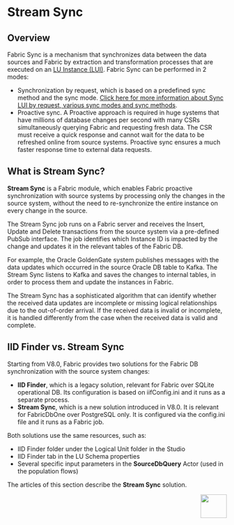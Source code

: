 # Stream Sync 

## Overview

Fabric Sync is a mechanism that synchronizes data between the data sources and Fabric by extraction and transformation processes that are executed on an [LU Instance (LUI)](/articles/01_fabric_overview/02_fabric_glossary.md#lui). Fabric Sync can be performed in 2 modes:

* Synchronization by request, which is based on a predefined sync method and the sync mode. [Click here for more information about Sync LUI by request, various sync modes and sync methods](/articles/14_sync_LU_instance/01_sync_LUI_overview.md).
* Proactive sync. A Proactive approach is required in huge systems that have millions of database changes per second with many CSRs simultaneously querying  Fabric and requesting fresh data. The CSR must receive a quick response and cannot wait for the data to be refreshed online from source systems. Proactive sync ensures a much faster response time to external data requests.

## What is Stream Sync?

**Stream Sync** is a Fabric module, which enables Fabric proactive synchronization with source systems by processing only the changes in the source system, without the need to re-synchronize the entire instance on every change in the source.

The Stream Sync job runs on a Fabric server and receives the Insert, Update and Delete transactions from the source system via a pre-defined PubSub interface. The job identifies which Instance ID is impacted by the change and updates it in the relevant tables of the Fabric DB. 

For example, the Oracle GoldenGate system publishes messages with the data updates which occurred in the source Oracle DB table to Kafka. The Stream Sync listens to Kafka and saves the changes to internal tables, in order to process them and update the instances in Fabric.

The Stream Sync has a sophisticated algorithm that can identify whether the received data updates are incomplete or missing logical relationships due to the out-of-order arrival. If the received data is invalid or incomplete, it is handled differently from the case when the received data is valid and complete.

## IID Finder vs. Stream Sync

Starting from V8.0, Fabric provides two solutions for the Fabric DB synchronization with the source system changes:

*  **IID Finder**, which is a legacy solution, relevant for Fabric over SQLite operational DB. Its configuration is based on iifConfig.ini and it runs as a separate process.
* **Stream Sync**, which is a new solution introduced in V8.0. It is relevant for FabricDbOne over PostgreSQL only. It is configured via the config.ini file and it runs as a Fabric job.

Both solutions use the same resources, such as:

* IID Finder folder under the Logical Unit folder in the Studio
* IID Finder tab in the LU Schema properties
* Several specific input parameters in the **SourceDbQuery** Actor (used in the population flows)

The articles of this section describe the **Stream Sync** solution.



[<img align="right" width="60" height="54" src="/articles/images/Next.png">](02_stream_sync_init.md) 
